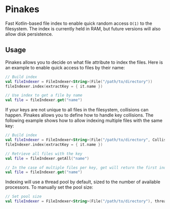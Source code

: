 # Pinakes
Fast Kotlin-based file index to enable quick random access `O(1)` to the filesystem. The index is currently held in RAM, but future versions will also allow disk persistence.

## Usage
Pinakes allows you to decide on what file attribute to index the files. Here is an example to enable quick access to files by their name:
```kotlin
// Build index
val fileIndexer = FileIndexer<String>(File("/path/to/directory"))
fileIndexer.index(extractKey = { it.name })

// Use index to get a file by name
val file = fileIndexer.get("name")
```

If your keys are not unique to all files in the filesystem, collisions can happen. Pinakes allows you to define how to handle key collisions.
The following example shows how to allow indexing multiple files with the same key:
```kotlin
// Build index
val fileIndexer = FileIndexer<String>(File("/path/to/directory", CollisionStrategy.ALLOW_DUPLICATES)
fileIndexer.index(extractKey = { it.name })

// Retrieve all files with the key
val file = fileIndexer.getAll("name")

// In the case of multiple files per key, get will return the first indexed file
val file = fileIndexer.get("name")
```

Indexing will use a thread pool by default, sized to the number of available processors. To manually set the pool size:
```kotlin
// Set pool size
val fileIndexer = FileIndexer<String>(File("/path/to/directory"), threads = 1)
```
 